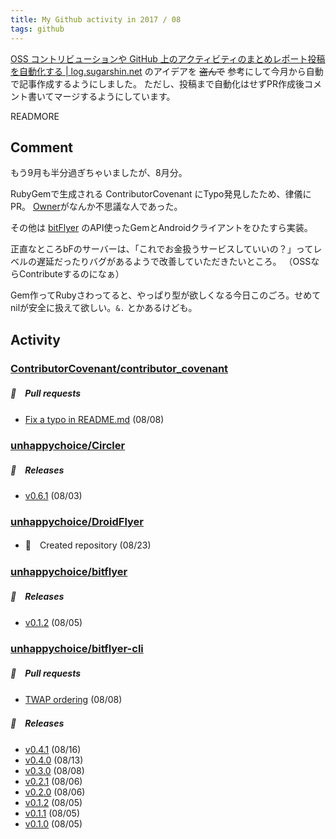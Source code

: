 ```yaml
---
title: My Github activity in 2017 / 08
tags: github
---
```


[OSS コントリビューションや GitHub 上のアクティビティのまとめレポート投稿を自動化する | log.sugarshin.net](https://log.sugarshin.net/2017/05/07/automation-monthly-report)
のアイデアを ~~盗んで~~ 参考にして今月から自動で記事作成するようにしました。 ただし、投稿まで自動化はせずPR作成後コメント書いてマージするようにしています。

READMORE

## Comment

もう9月も半分過ぎちゃいましたが、8月分。

RubyGemで生成される ContributorCovenant にTypo発見したため、律儀にPR。 [Owner](https://github.com/CoralineAda)がなんか不思議な人であった。

その他は [bitFlyer](https://bitflyer.jp) のAPI使ったGemとAndroidクライアントをひたすら実装。

正直なところbFのサーバーは、「これでお金扱うサービスしていいの？」ってレベルの遅延だったりバグがあるようで改善していただきたいところ。
（OSSならContributeするのになぁ）

Gem作ってRubyさわってると、やっぱり型が欲しくなる今日このごろ。せめてnilが安全に扱えて欲しい。`&.` とかあるけども。

## Activity

### [ContributorCovenant/contributor_covenant](https://github.com/ContributorCovenant/contributor_covenant)

##### 📁　Pull requests

- [Fix a typo in README.md](https://github.com/ContributorCovenant/contributor_covenant/pull/436) (08/08)

### [unhappychoice/Circler](https://github.com/unhappychoice/Circler)

##### 🎉　Releases

- [v0.6.1](https://github.com/unhappychoice/Circler/releases/tag/v0.6.1) (08/03)

### [unhappychoice/DroidFlyer](https://github.com/unhappychoice/DroidFlyer)

- 🎉　Created repository (08/23)

### [unhappychoice/bitflyer](https://github.com/unhappychoice/bitflyer)

##### 🎉　Releases

- [v0.1.2](https://github.com/unhappychoice/bitflyer/releases/tag/v0.1.2) (08/05)

### [unhappychoice/bitflyer-cli](https://github.com/unhappychoice/bitflyer-cli)

##### 📁　Pull requests

- [TWAP ordering](https://github.com/unhappychoice/bitflyer-cli/pull/1) (08/08)


##### 🎉　Releases

- [v0.4.1](https://github.com/unhappychoice/bitflyer-cli/releases/tag/v0.4.1) (08/16)
- [v0.4.0](https://github.com/unhappychoice/bitflyer-cli/releases/tag/v0.4.0) (08/13)
- [v0.3.0](https://github.com/unhappychoice/bitflyer-cli/releases/tag/v0.3.0) (08/08)
- [v0.2.1](https://github.com/unhappychoice/bitflyer-cli/releases/tag/v0.2.1) (08/06)
- [v0.2.0](https://github.com/unhappychoice/bitflyer-cli/releases/tag/v0.2.0) (08/06)
- [v0.1.2](https://github.com/unhappychoice/bitflyer-cli/releases/tag/v0.1.2) (08/05)
- [v0.1.1](https://github.com/unhappychoice/bitflyer-cli/releases/tag/v0.1.1) (08/05)
- [v0.1.0](https://github.com/unhappychoice/bitflyer-cli/releases/tag/v0.1.0) (08/05)

